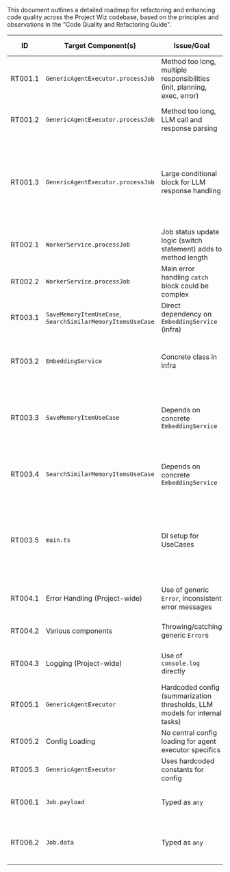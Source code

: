 This document outlines a detailed roadmap for refactoring and enhancing code quality across the Project Wiz codebase, based on the principles and observations in the "Code Quality and Refactoring Guide".

| ID      | Target Component(s)                             | Issue/Goal                                                                 | Relevant Standard(s)                     | Proposed Action(s)                                                                                                                                                            | Dependencies | Complexity | Priority | Status      | Notes                                                                                                                                |
|---------|-------------------------------------------------|----------------------------------------------------------------------------|------------------------------------------|-----------------------------------------------------------------------------------------------------------------------------------------------------------------------------------------------|--------------|------------|----------|-------------|--------------------------------------------------------------------------------------------------------------------------------------|
| RT001.1 | `GenericAgentExecutor.processJob`               | Method too long, multiple responsibilities (init, planning, exec, error) | OC Rule 1 (Indent), OC Rule 7 (Small)    | Extract initial prompt construction logic into a new private method `_initializeConversationHistory(job, agentState, jobGoal)`.                                                               |              | M          | High     | Done        | Initial prompt construction logic (incl. `lastFailureSummary` handling) moved from `processJob` to private method `_initializeConversationHistory`. |
| RT001.2 | `GenericAgentExecutor.processJob`               | Method too long, LLM call and response parsing                             | OC Rule 1, OC Rule 7                     | Extract main `generateObject` call and its immediate response parsing to `_getNextLLMDecision(conversationHistory): Promise<{...}>`.                                                               |              | M          | High     | Done        | Method `_fetchNextLLMDecision` created, containing the `generateObject` call and its Zod schema. `processJob` now calls this method and uses its results. Isolates LLM interaction logic. |
| RT001.3 | `GenericAgentExecutor.processJob`               | Large conditional block for LLM response handling                          | OC Rule 1, OC Rule 7, SRP                | Break down `if/else if` for `clarifyingQuestions`, `requestReplan`, `toolCalls`, `stop`: <br> - `toolCalls` part extracted to `_executeToolsAndHandleResults`. (Done) <br> - Other conditions (`clarifyingQuestions`, `requestReplan`, `stop`) remain inline in `processJob` as distinct conditional blocks, further extraction deferred as current inline handling is manageable. | RT001.2      | L          | High     | Done        | The `toolCalls` branch of the conditional logic within `processJob` is now handled by the `_executeToolsAndHandleResults` method. This method manages tool iteration, execution, error handling for individual tools, and updates conversation history. `processJob` integrates these results. Other LLM response types (`clarifyingQuestions`, `requestReplan`, `stop`) are handled by their own conditional blocks directly in `processJob` and are deemed manageable without further extraction for now. |
| RT002.1 | `WorkerService.processJob`                      | Job status update logic (switch statement) adds to method length           | OC Rule 1, OC Rule 7, SRP                | Extract job status update logic (switch on `executorResult.status`) into a private method `_finalizeJobState(job, executorResult)`.                                                              |              | S          | Medium   | Not Started |                                                                                                                                      |
| RT002.2 | `WorkerService.processJob`                      | Main error handling `catch` block could be complex                         | OC Rule 1, OC Rule 7                     | Extract main error handling `catch` block logic (retry vs. fail) into `_handleJobProcessingError(job, error)` if it grows. (Monitor for now)                                                   |              | S          | Low      | Not Started |                                                                                                                                      |
| RT003.1 | `SaveMemoryItemUseCase`, `SearchSimilarMemoryItemsUseCase` | Direct dependency on `EmbeddingService` (infra)                          | Clean Arch: DIP, SOLID                   | Define `IEmbeddingService` port in `src/core/ports/services/embedding.interface.ts` with `generateEmbedding(text: string): Promise<number[]>` (or `EmbeddingResult`).                               |              | S          | High     | Done        | Interface `IEmbeddingService` defined in `src/core/ports/services/embedding.interface.ts` with `generateEmbedding(text: string): Promise<number[]>` and `readonly dimensions: number;`. |
| RT003.2 | `EmbeddingService`                              | Concrete class in infra                                                    | Clean Arch: DIP                          | Modify `EmbeddingService` (`src/infrastructure/services/ai/embedding.service.ts`) to implement `IEmbeddingService`.                                                                           | RT003.1      | S          | High     | Done        | `EmbeddingService` at `src/infrastructure/services/ai/embedding.service.ts` now implements `IEmbeddingService`. The `generateEmbedding` method was updated to return `Promise<number[]>` directly (stripping `usage` from `ai-sdk` result) and `dimensions` property was confirmed. |
| RT003.3 | `SaveMemoryItemUseCase`                         | Depends on concrete `EmbeddingService`                                     | Clean Arch: DIP                          | Modify `SaveMemoryItemUseCase` to depend on `IEmbeddingService` (injected via constructor).                                                                                                   | RT003.1      | S          | High     | Done        | `SaveMemoryItemUseCase` constructor now correctly typed with `IEmbeddingService`. Internal call to `generateEmbedding` updated to expect `Promise<number[]>` directly, aligning with interface changes. Path to use case is `src/core/application/use-cases/memory/save-memory-item.usecase.ts`. |
| RT003.4 | `SearchSimilarMemoryItemsUseCase`               | Depends on concrete `EmbeddingService`                                     | Clean Arch: DIP                          | Modify `SearchSimilarMemoryItemsUseCase` to depend on `IEmbeddingService` (injected via constructor).                                                                                         | RT003.1      | S          | High     | Done        | `SearchSimilarMemoryItemsUseCase` constructor now correctly typed with `IEmbeddingService`. Internal call to `generateEmbedding` updated to expect `Promise<number[]>` directly. Path to use case is `src/core/application/use-cases/memory/search-similar-memory-items.usecase.ts`. |
| RT003.5 | `main.ts`                                       | DI setup for UseCases                                                      | Clean Arch: DIP                          | Update `main.ts` to inject the `EmbeddingService` instance where `IEmbeddingService` is required for memory UseCases.                                                                             | RT003.2, RT003.3, RT003.4 | S          | High     | Done        | Verified `main.ts`. The `EmbeddingService` instance is already correctly instantiated and injected into `SaveMemoryItemUseCase` and `SearchSimilarMemoryItemsUseCase`. No code changes were required for this step as it appears to have been addressed previously. Other relevant files like `fullstack-agent-demo.ts` and `memory.tool.ts` either don't instantiate these use cases or receive them correctly. |
| RT004.1 | Error Handling (Project-wide)                   | Use of generic `Error`, inconsistent error messages                      | DX, Maintainability                      | Define custom error classes in `src/core/common/errors.ts` or `src/core/domain/errors/` (e.g., `ToolExecutionError`, `LLMError`, `ConfigurationError`, `JobProcessingError`).                 |              | M          | Medium   | Not Started |                                                                                                                                      |
| RT004.2 | Various components                              | Throwing/catching generic `Error`s                                         | DX, Maintainability                      | Refactor `GenericAgentExecutor`, tools, services to throw and catch these more specific error types where appropriate.                                                                            | RT004.1      | L          | Medium   | Not Started |                                                                                                                                      |
| RT004.3 | Logging (Project-wide)                          | Use of `console.log` directly                                              | DX, Maintainability                      | Introduce a simple structured logging utility/service (e.g., wrapping `console` or a lightweight library) and use it consistently. (Consider `createModuleLogger` pattern from user example). |              | M          | Medium   | Not Started |                                                                                                                                      |
| RT005.1 | `GenericAgentExecutor`                          | Hardcoded config (summarization thresholds, LLM models for internal tasks) | Configurability, Maintainability         | Define a structure/interface for `AgentExecutorConfig` (e.g., summarization params, internal LLM model names).                                                                                |              | S          | Medium   | Not Started |                                                                                                                                      |
| RT005.2 | Config Loading                                  | No central config loading for agent executor specifics                     | Configurability                          | Create/use a service to load this config (e.g., from a JSON file in `config/` or from main app config).                                                                                       | RT005.1      | M          | Medium   | Not Started |                                                                                                                                      |
| RT005.3 | `GenericAgentExecutor`                          | Uses hardcoded constants for config                                        | Configurability                          | Inject `AgentExecutorConfig` values into `GenericAgentExecutor` constructor or relevant methods.                                                                                              | RT005.2      | S          | Medium   | Not Started |                                                                                                                                      |
| RT006.1 | `Job.payload`                                   | Typed as `any`                                                             | Type Safety, DX                          | Define specific DTO interfaces for `job.payload` based on `job.name` or `targetAgentRole` where common patterns emerge (e.g., `{ goal: string; initialContext?: any; }` is a good start). `GenericAgentExecutor` to expect this. |              | M          | Medium   | Not Started | Can be iterative.                                                                                                                    |
| RT006.2 | `Job.data`                                      | Typed as `any`                                                             | Type Safety, DX                          | In `JobProps` (`job.entity.ts`), change `data?: any;` to `data?: JobRuntimeData;` where `JobRuntimeData { agentState?: AgentJobState; lastFailureSummary?: string; [key: string]: any; }`. Update users of `job.data`. |              | S          | High     | Not Started | This change will also require updates to any place `job.data` is accessed, e.g. `WorkerService` and `GenericAgentExecutor`. |
